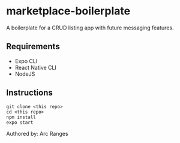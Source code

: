 # marketplace-boilerplate
A boilerplate for a CRUD listing app with future messaging features.

## Requirements
- Expo CLI
- React Native CLI
- NodeJS

## Instructions
```
git clone <this repo>
cd <this repo>
npm install
expo start
```

Authored by: Arc Ranges

